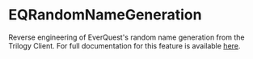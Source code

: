 # EQRandomNameGeneration
Reverse engineering of EverQuest's random name generation from the Trilogy Client. For full documentation for this feature is available [here](https://github.com/danwilkins/EQRandomNameGeneration/blob/master/RandomNameGeneration.pdf).
